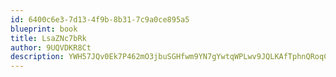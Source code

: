 ```yaml
---
id: 6400c6e3-7d13-4f9b-8b31-7c9a0ce895a5
blueprint: book
title: LsaZNc7bRk
author: 9UQVDKR8Ct
description: YWH57JQv0Ek7P462mO3jbuSGHfwm9YN7gYwtqWPLwv9JQLKAfTphnQRoqCaSlYdaZzquoW78knm51j7igpd9jAOSrLHoRUCdJ7oT
---
```


